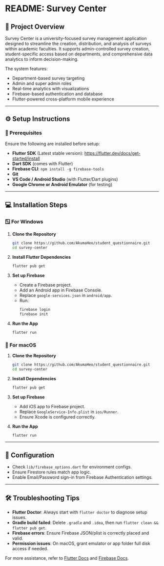 
# README: Survey Center

## 📌 Project Overview
Survey Center is a university-focused survey management application designed to streamline the creation, distribution, and analysis of surveys within academic faculties. It supports admin-controlled survey creation, student-specific access based on departments, and comprehensive data analytics to inform decision-making.

The system features:
- Department-based survey targeting
- Admin and super admin roles
- Real-time analytics with visualizations
- Firebase-based authentication and database
- Flutter-powered cross-platform mobile experience

---

## ⚙️ Setup Instructions

### 🔗 Prerequisites
Ensure the following are installed before setup:
- **Flutter SDK** (Latest stable version): https://flutter.dev/docs/get-started/install
- **Dart SDK** (comes with Flutter)
- **Firebase CLI**: `npm install -g firebase-tools`
- **Git**
- **VS Code / Android Studio** (with Flutter/Dart plugins)
- **Google Chrome or Android Emulator** (for testing)

---

## 💻 Installation Steps

### 🪟 For Windows
1. **Clone the Repository**
   ```bash
   git clone https://github.com/AkumaHeo/student_questionnaire.git
   cd survey-center
   ```

2. **Install Flutter Dependencies**
   ```bash
   flutter pub get
   ```

3. **Set up Firebase**
   - Create a Firebase project.
   - Add an Android app in Firebase Console.
   - Replace `google-services.json` in `android/app`.
   - Run:
     ```bash
     firebase login
     firebase init
     ```

4. **Run the App**
   ```bash
   flutter run
   ```

### 🍏 For macOS
1. **Clone the Repository**
   ```bash
   git clone https://github.com/AkumaHeo/student_questionnaire.git
   cd survey-center
   ```

2. **Install Dependencies**
   ```bash
   flutter pub get
   ```

3. **Set up Firebase**
   - Add iOS app to Firebase project.
   - Replace `GoogleService-Info.plist` in `ios/Runner`.
   - Ensure Xcode is configured correctly.

4. **Run the App**
   ```bash
   flutter run
   ```

---

## 🔧 Configuration
- Check `lib/firebase_options.dart` for environment configs.
- Ensure Firestore rules match app logic.
- Enable Email/Password sign-in from Firebase Authentication settings.

---

## 🛠️ Troubleshooting Tips
- **Flutter Doctor**: Always start with `flutter doctor` to diagnose setup issues.
- **Gradle build failed**: Delete `.gradle` and `.idea`, then run `flutter clean && flutter pub get`.
- **Firebase errors**: Ensure Firebase JSON/plist is correctly placed and valid.
- **Permission issues**: On macOS, grant emulator or app folder full disk access if needed.

For more assistance, refer to [Flutter Docs](https://flutter.dev/docs) and [Firebase Docs](https://firebase.google.com/docs).
